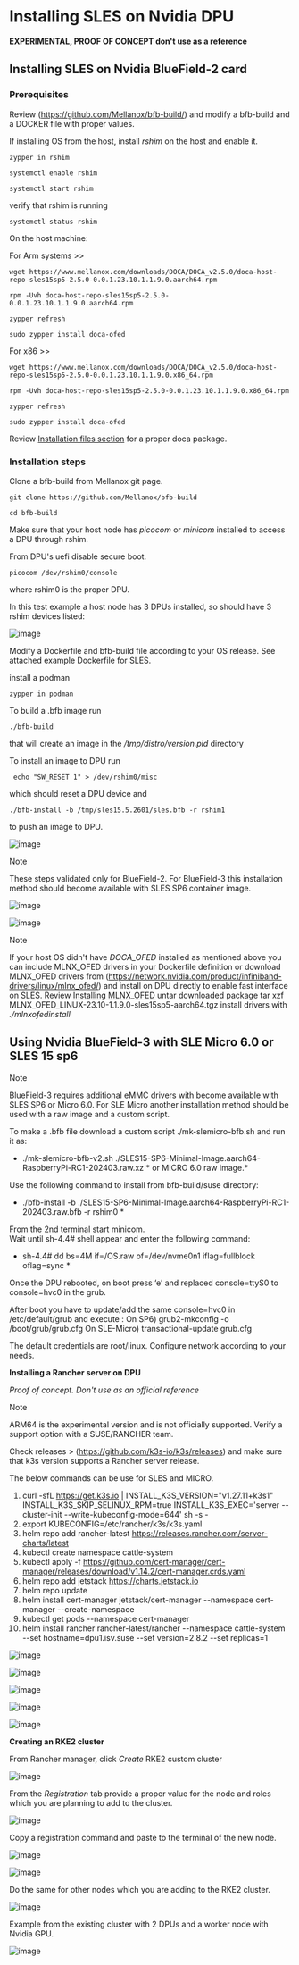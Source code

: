 # Installing SLES on Nvidia DPU 

**EXPERIMENTAL, PROOF OF CONCEPT don't use as a reference**

## Installing SLES on Nvidia BlueField-2 card

### Prerequisites ###


Review (https://github.com/Mellanox/bfb-build/) and modify a bfb-build and a DOCKER file with proper values.

If installing OS from the host, install *rshim* on the host and enable it.

````
zypper in rshim
````
````
systemctl enable rshim
````

````
systemctl start rshim
````

verify that rshim is running

````
systemctl status rshim
````

On the host machine:

For Arm systems >>

````
wget https://www.mellanox.com/downloads/DOCA/DOCA_v2.5.0/doca-host-repo-sles15sp5-2.5.0-0.0.1.23.10.1.1.9.0.aarch64.rpm
````
````
rpm -Uvh doca-host-repo-sles15sp5-2.5.0-0.0.1.23.10.1.1.9.0.aarch64.rpm
````
````
zypper refresh 

````

````
sudo zypper install doca-ofed
````

For x86 >>

````
wget https://www.mellanox.com/downloads/DOCA/DOCA_v2.5.0/doca-host-repo-sles15sp5-2.5.0-0.0.1.23.10.1.1.9.0.x86_64.rpm
````
````
rpm -Uvh doca-host-repo-sles15sp5-2.5.0-0.0.1.23.10.1.1.9.0.x86_64.rpm
````
````
zypper refresh
````
````
sudo zypper install doca-ofed
````


Review [Installation files section](https://docs.nvidia.com/doca/sdk/nvidia+doca+installation+guide+for+linux/index.html#installation-files) for a proper doca package.


### Installation steps ###

Clone a bfb-build from Mellanox git page.

````
git clone https://github.com/Mellanox/bfb-build
````

````
cd bfb-build
````
Make sure that your host node has *picocom* or *minicom* installed to access a DPU through rshim.

From DPU's uefi disable secure boot.
````
picocom /dev/rshim0/console
````
where rshim0 is the proper DPU.

In this test example a host node has 3 DPUs installed, so should have 3 rshim devices listed:

![image](https://github.com/alex-isv/solutions-engineering/assets/52678960/d5b92529-164e-4659-978c-061b0ce9e0be)


Modify a Dockerfile and bfb-build file according to your OS release. See attached example Dockerfile for SLES.

install a podman

````
zypper in podman
````


To build a .bfb image run  

````
./bfb-build
````
that will create an image in the */tmp/distro/version.pid* directory

To install an image to DPU run

````
 echo "SW_RESET 1" > /dev/rshim0/misc
````
which should reset a DPU device and


````
./bfb-install -b /tmp/sles15.5.2601/sles.bfb -r rshim1
````
to push an image to DPU.

![image](https://github.com/alex-isv/solutions-engineering/assets/52678960/ce6f6da1-58a5-4880-9f0a-88d6a819704c)



> [!NOTE]
> These steps validated only for BlueField-2.
> For BlueField-3 this installation method should become available with SLES SP6 container image.



![image](https://github.com/alex-isv/solutions-engineering/assets/52678960/3f2776a1-9ed3-4a7e-a979-e6fe8f0f6503)

![image](https://github.com/alex-isv/solutions-engineering/assets/52678960/ce27a886-9f3c-46a8-8dbd-ee39348b4f9d)


>[!NOTE]
>If your host OS didn't have *DOCA_OFED* installed as mentioned above you can include MLNX_OFED drivers in your Dockerfile definition or download MLNX_OFED drivers from (https://network.nvidia.com/product/infiniband-drivers/linux/mlnx_ofed/) and install on DPU directly to enable fast interface on SLES.
>Review [Installing MLNX_OFED](https://docs.nvidia.com/networking/display/mlnxofedv24010331/installing+mlnx_ofed)
>untar downloaded package
>tar xzf MLNX_OFED_LINUX-23.10-1.1.9.0-sles15sp5-aarch64.tgz
>install drivers with *./mlnxofedinstall* 

## Using Nvidia BlueField-3 with SLE Micro 6.0 or SLES 15 sp6 ##

>[!NOTE]
>BlueField-3 requires additional eMMC drivers with become available with SLES SP6 or Micro 6.0.
>For SLE Micro another installation method should be used with a raw image and a custom script.

To make a .bfb file download a custom script ./mk-slemicro-bfb.sh and run it as:

* ./mk-slemicro-bfb-v2.sh ./SLES15-SP6-Minimal-Image.aarch64-RaspberryPi-RC1-202403.raw.xz * or MICRO 6.0 raw image.*

Use the following command to install  from bfb-build/suse directory:
 * ./bfb-install -b ./SLES15-SP6-Minimal-Image.aarch64-RaspberryPi-RC1-202403.raw.bfb -r rshim0 *

From the 2nd terminal start minicom.   
Wait until sh-4.4# shell appear and enter the following command:
* sh-4.4# dd bs=4M if=/OS.raw of=/dev/nvme0n1 iflag=fullblock oflag=sync *

Once the DPU rebooted, on boot press ‘e’ and replaced console=ttyS0 to console=hvc0 in the grub.

After boot you have to update/add the same console=hvc0 in /etc/default/grub and execute :
On SP6)  grub2-mkconfig -o /boot/grub/grub.cfg
On SLE-Micro) transactional-update grub.cfg

The default credentials are root/linux.
Configure network according to your needs.



**Installing a Rancher server on DPU** 

*Proof of concept. Don't use as an official reference*


> [!NOTE]
> ARM64 is the experimental version and is not officially supported.
> Verify a support option with a SUSE/RANCHER team.

Check releases > (https://github.com/k3s-io/k3s/releases) and make sure that k3s version supports a Rancher server release. 

The below commands can be use for SLES and MICRO.

1. curl -sfL https://get.k3s.io | INSTALL_K3S_VERSION="v1.27.11+k3s1" INSTALL_K3S_SKIP_SELINUX_RPM=true INSTALL_K3S_EXEC='server --cluster-init --write-kubeconfig-mode=644' sh -s -
2. export KUBECONFIG=/etc/rancher/k3s/k3s.yaml
3. helm repo add rancher-latest https://releases.rancher.com/server-charts/latest
4. kubectl create namespace cattle-system
5. kubectl apply -f https://github.com/cert-manager/cert-manager/releases/download/v1.14.2/cert-manager.crds.yaml
6. helm repo add jetstack https://charts.jetstack.io
7. helm repo update
8. helm install cert-manager jetstack/cert-manager --namespace cert-manager --create-namespace
9. kubectl get pods --namespace cert-manager
10. helm install rancher rancher-latest/rancher --namespace cattle-system --set hostname=dpu1.isv.suse --set version=2.8.2 --set replicas=1


![image](https://github.com/alex-isv/solutions-engineering/assets/52678960/9fba1dff-a66c-423d-b4cd-e9324e1b79f7)


![image](https://github.com/alex-isv/solutions-engineering/assets/52678960/855c1ddf-ce04-4d3f-a2ff-5ae4df36766f)

 ![image](https://github.com/alex-isv/solutions-engineering/assets/52678960/76aa22ee-1179-4339-8ae7-c790121f1759)


![image](https://github.com/alex-isv/solutions-engineering/assets/52678960/e090fb51-452e-4d8d-a373-239f1c552943)


![image](https://github.com/alex-isv/solutions-engineering/assets/52678960/ee000619-45d3-4533-b79e-3b1d04e696ae)


**Creating an RKE2 cluster**

From Rancher manager, click *Create* RKE2 custom cluster


![image](https://github.com/alex-isv/solutions-engineering/assets/52678960/87c76d69-5db8-48ee-bea1-7abb38252e02)



From the *Registration* tab provide a proper value for the node and roles which you are planning to add to the cluster.

![image](https://github.com/alex-isv/solutions-engineering/assets/52678960/397011ae-90b8-4de2-ad6e-4eaefa2a4424)


Copy a registration command and paste to the terminal of the new node.

![image](https://github.com/alex-isv/solutions-engineering/assets/52678960/35b382ec-ccb1-4cd7-9d25-875e01396264)


![image](https://github.com/alex-isv/solutions-engineering/assets/52678960/1f2570df-04dd-43b8-8574-f39f94249446)


Do the same for other nodes which you are adding to the RKE2 cluster.


![image](https://github.com/alex-isv/solutions-engineering/assets/52678960/622aaade-51f3-43ef-aca9-3d86a39097ea)


Example from the existing cluster with 2 DPUs and a worker node with Nvidia GPU.

![image](https://github.com/alex-isv/solutions-engineering/assets/52678960/c8d8ca88-1257-4a30-bdcf-05edc25bc3de)




